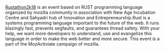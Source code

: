 [Rustathon2k18](https://www.rustathon2k18.in/) is an event based on RUST programming language organized by mozilla community in association with New Age Incubation Centre  and Sahyadri hub of Innovation and Entrepreneurship.Rust is a systems programming language important to the future of the web. It runs blazingly fast, prevents segfaults, and guarantees thread safety. With your help, we want more developers to understand, use and evangelize this language in order to make the web better and more secure. This event is a part of the MozActiviate campaign of mozilla.
